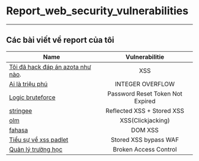 # Report_web_security_vulnerabilities
------------------------------------------------------
## Các bài viết về report của tôi


| Name  | Vulnerabilitie |
| ------------- |:-------------:|
| [Tôi đã hack đáp án azota như nào](https://github.com/VHAE04/Report_web_security_vulnerabilities/blob/main/T%C3%B4i%20%C4%91%C3%A3%20hack%20%C4%91%C3%A1p%20%C3%A1n%20azota%20nh%C6%B0%20n%C3%A0o/README.md).     | XSS    |
| [Ai là triệu phú](https://vuhoanganhmew.blogspot.com/2021/08/report-web-security-vulnerabilities.html)      | INTEGER OVERFLOW     |
| [Logic bruteforce](https://vuhoanganhmew.blogspot.com/2020/12/report-web-security-vulnerabilities-1.html)     | Password Reset Token Not Expired     |
| [stringee](https://github.com/VHAE04/Report_web_security_vulnerabilities/tree/main/Stringee)     | Reflected XSS + Stored XSS     |
| [olm](https://github.com/VHAE04/Report_web_security_vulnerabilities/tree/main/olm)     | XSS(Clickjacking)    |
| [fahasa](https://github.com/VHAE04/Report_web_security_vulnerabilities/blob/main/fahasa)     | DOM XSS    |
| [Tiểu sự về xss padlet](https://github.com/VHAE04/Report_web_security_vulnerabilities/blob/main/padlet/README.md)     | Stored XSS bypass WAF   |
| [Quản lý trường học](https://github.com/VHAE04/Report_web_security_vulnerabilities/tree/main/Trường%20học%20nào%20đó)     | Broken Access Control   |
